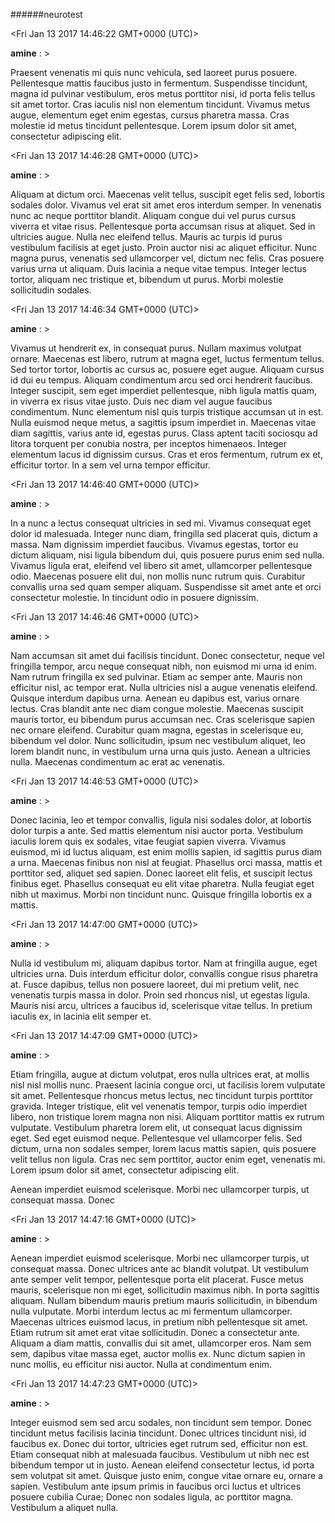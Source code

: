 ######neurotest

<Fri Jan 13 2017 14:46:22 GMT+0000 (UTC)>

 **amine** : > 

Praesent venenatis mi quis nunc vehicula, sed laoreet purus posuere. Pellentesque mattis faucibus justo in fermentum. Suspendisse tincidunt, magna id pulvinar vestibulum, eros metus porttitor nisi, id porta felis tellus sit amet tortor. Cras iaculis nisl non elementum tincidunt. Vivamus metus augue, elementum eget enim egestas, cursus pharetra massa. Cras molestie id metus tincidunt pellentesque. Lorem ipsum dolor sit amet, consectetur adipiscing elit.

<Fri Jan 13 2017 14:46:28 GMT+0000 (UTC)>

 **amine** : > 

Aliquam at dictum orci. Maecenas velit tellus, suscipit eget felis sed, lobortis sodales dolor. Vivamus vel erat sit amet eros interdum semper. In venenatis nunc ac neque porttitor blandit. Aliquam congue dui vel purus cursus viverra et vitae risus. Pellentesque porta accumsan risus at aliquet. Sed in ultricies augue. Nulla nec eleifend tellus. Mauris ac turpis id purus vestibulum facilisis at eget justo. Proin auctor nisi ac aliquet efficitur. Nunc magna purus, venenatis sed ullamcorper vel, dictum nec felis. Cras posuere varius urna ut aliquam. Duis lacinia a neque vitae tempus. Integer lectus tortor, aliquam nec tristique et, bibendum ut purus. Morbi molestie sollicitudin sodales.

<Fri Jan 13 2017 14:46:34 GMT+0000 (UTC)>

 **amine** : > 

Vivamus ut hendrerit ex, in consequat purus. Nullam maximus volutpat ornare. Maecenas est libero, rutrum at magna eget, luctus fermentum tellus. Sed tortor tortor, lobortis ac cursus ac, posuere eget augue. Aliquam cursus id dui eu tempus. Aliquam condimentum arcu sed orci hendrerit faucibus. Integer suscipit, sem eget imperdiet pellentesque, nibh ligula mattis quam, in viverra ex risus vitae justo. Duis nec diam vel augue faucibus condimentum. Nunc elementum nisl quis turpis tristique accumsan ut in est. Nulla euismod neque metus, a sagittis ipsum imperdiet in. Maecenas vitae diam sagittis, varius ante id, egestas purus. Class aptent taciti sociosqu ad litora torquent per conubia nostra, per inceptos himenaeos. Integer elementum lacus id dignissim cursus. Cras et eros fermentum, rutrum ex et, efficitur tortor. In a sem vel urna tempor efficitur.

<Fri Jan 13 2017 14:46:40 GMT+0000 (UTC)>

 **amine** : > 

In a nunc a lectus consequat ultricies in sed mi. Vivamus consequat eget dolor id malesuada. Integer nunc diam, fringilla sed placerat quis, dictum a massa. Nam dignissim imperdiet faucibus. Vivamus egestas, tortor eu dictum aliquam, nisi ligula bibendum dui, quis posuere purus enim sed nulla. Vivamus ligula erat, eleifend vel libero sit amet, ullamcorper pellentesque odio. Maecenas posuere elit dui, non mollis nunc rutrum quis. Curabitur convallis urna sed quam semper aliquam. Suspendisse sit amet ante et orci consectetur molestie. In tincidunt odio in posuere dignissim.

<Fri Jan 13 2017 14:46:46 GMT+0000 (UTC)>

 **amine** : > 

Nam accumsan sit amet dui facilisis tincidunt. Donec consectetur, neque vel fringilla tempor, arcu neque consequat nibh, non euismod mi urna id enim. Nam rutrum fringilla ex sed pulvinar. Etiam ac semper ante. Mauris non efficitur nisl, ac tempor erat. Nulla ultricies nisl a augue venenatis eleifend. Quisque interdum dapibus urna. Aenean eu dapibus est, varius ornare lectus. Cras blandit ante nec diam congue molestie. Maecenas suscipit mauris tortor, eu bibendum purus accumsan nec. Cras scelerisque sapien nec ornare eleifend. Curabitur quam magna, egestas in scelerisque eu, bibendum vel dolor. Nunc sollicitudin, ipsum nec vestibulum aliquet, leo lorem blandit nunc, in vestibulum urna urna quis justo. Aenean a ultricies nulla. Maecenas condimentum ac erat ac venenatis.

<Fri Jan 13 2017 14:46:53 GMT+0000 (UTC)>

 **amine** : > 

Donec lacinia, leo et tempor convallis, ligula nisi sodales dolor, at lobortis dolor turpis a ante. Sed mattis elementum nisi auctor porta. Vestibulum iaculis lorem quis ex sodales, vitae feugiat sapien viverra. Vivamus euismod, mi id luctus aliquam, est enim mollis sapien, id sagittis purus diam a urna. Maecenas finibus non nisl at feugiat. Phasellus orci massa, mattis et porttitor sed, aliquet sed sapien. Donec laoreet elit felis, et suscipit lectus finibus eget. Phasellus consequat eu elit vitae pharetra. Nulla feugiat eget nibh ut maximus. Morbi non tincidunt nunc. Quisque fringilla lobortis ex a mattis.

<Fri Jan 13 2017 14:47:00 GMT+0000 (UTC)>

 **amine** : > 

Nulla id vestibulum mi, aliquam dapibus tortor. Nam at fringilla augue, eget ultricies urna. Duis interdum efficitur dolor, convallis congue risus pharetra at. Fusce dapibus, tellus non posuere laoreet, dui mi pretium velit, nec venenatis turpis massa in dolor. Proin sed rhoncus nisl, ut egestas ligula. Mauris nisi arcu, ultrices a faucibus id, scelerisque vitae tellus. In pretium iaculis ex, in lacinia elit semper et.

<Fri Jan 13 2017 14:47:09 GMT+0000 (UTC)>

 **amine** : > 

Etiam fringilla, augue at dictum volutpat, eros nulla ultrices erat, at mollis nisl nisl mollis nunc. Praesent lacinia congue orci, ut facilisis lorem vulputate sit amet. Pellentesque rhoncus metus lectus, nec tincidunt turpis porttitor gravida. Integer tristique, elit vel venenatis tempor, turpis odio imperdiet libero, non tristique lorem magna non nisi. Aliquam porttitor mattis ex rutrum vulputate. Vestibulum pharetra lorem elit, ut consequat lacus dignissim eget. Sed eget euismod neque. Pellentesque vel ullamcorper felis. Sed dictum, urna non sodales semper, lorem lacus mattis sapien, quis posuere velit tellus non ligula. Cras nec sem porttitor, auctor enim eget, venenatis mi. Lorem ipsum dolor sit amet, consectetur adipiscing elit.

> 


> 
Aenean imperdiet euismod scelerisque. Morbi nec ullamcorper turpis, ut consequat massa. Donec

<Fri Jan 13 2017 14:47:16 GMT+0000 (UTC)>

 **amine** : > 

Aenean imperdiet euismod scelerisque. Morbi nec ullamcorper turpis, ut consequat massa. Donec ultrices ante ac blandit volutpat. Ut vestibulum ante semper velit tempor, pellentesque porta elit placerat. Fusce metus mauris, scelerisque non mi eget, sollicitudin maximus nibh. In porta sagittis aliquam. Nullam bibendum mauris pretium mauris sollicitudin, in bibendum nulla vulputate. Morbi interdum lectus ac mi fermentum ullamcorper. Maecenas ultrices euismod lacus, in pretium nibh pellentesque sit amet. Etiam rutrum sit amet erat vitae sollicitudin. Donec a consectetur ante. Aliquam a diam mattis, convallis dui sit amet, ullamcorper eros. Nam sem sem, dapibus vitae massa eget, auctor mollis ex. Nunc dictum sapien in nunc mollis, eu efficitur nisi auctor. Nulla at condimentum enim.

<Fri Jan 13 2017 14:47:23 GMT+0000 (UTC)>

 **amine** : > 

Integer euismod sem sed arcu sodales, non tincidunt sem tempor. Donec tincidunt metus facilisis lacinia tincidunt. Donec ultrices tincidunt nisi, id faucibus ex. Donec dui tortor, ultricies eget rutrum sed, efficitur non est. Etiam consequat nibh at malesuada faucibus. Vestibulum ut nibh nec est bibendum tempor ut in justo. Aenean eleifend consectetur lectus, id porta sem volutpat sit amet. Quisque justo enim, congue vitae ornare eu, ornare a sapien. Vestibulum ante ipsum primis in faucibus orci luctus et ultrices posuere cubilia Curae; Donec non sodales ligula, ac porttitor magna. Vestibulum a aliquet nulla.

